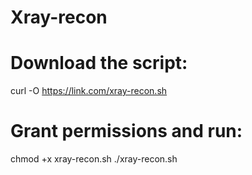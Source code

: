 # Xray-recon

# Download the script:

curl -O https://link.com/xray-recon.sh

# Grant permissions and run:

chmod +x xray-recon.sh
./xray-recon.sh
